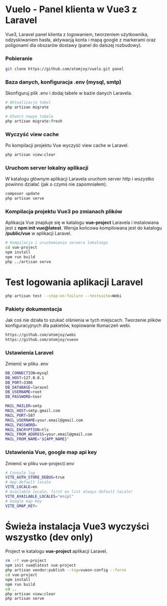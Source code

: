 # Vuelo - Panel klienta w Vue3 z Laravel

Vue3, Laravel panel klienta z logowaniem, tworzeniem użytkownika, odzyskiwaniem hasła, aktywacją konta i mapą google z markerami oraz poligonami dla obszarów dostawy (panel do dalszej rozbudowy).

### Pobieranie

```sh
git clone https://github.com/atomjoy/vuelo.git panel
```

### Baza danych, konfiguracja .env (mysql, smtp)

Skonfiguruj plik .env i dodaj tabele w bazie danych Laravela.

```sh
# Aktualizacja tabel
php artisan migrate

# Utwórz nowye tabele
php artisan migrate:fresh
```

### Wyczyść view cache

Po kompilacji projektu Vue wyczyść view cache w Laravel.

```sh
php artisan view:clear
```

### Uruchom server lokalny aplikacji

W katalogu głównym aplikacji Laravela uruchom server http i wszystko powinno działać (jak o czymś nie zapomniałem).

```sh
composer update
php artisan serve
```

### Kompilacja projektu Vue3 po zmianach plików

Aplikacja Vue znajduje się w katalogu **vue-project** Laravela i instalowana jest z **npm init vue@latest**. Wersja końcowa kompilowana jest do katalogu **/public/vue** w aplikacji Laravel.

```sh
# Kompilacja i uruchomienie serwera lokalnego
cd vue-project
npm install
npm run build
php ../artisan serve
```

# Test logowania aplikacji Laravel

```sh
php artisan test --stop-on-failure --testsuite=Webi
```

### Pakiety dokumentacja

Jak coś nie działa to szukać olśnienia w tych miejscach. Tworzenie plików konfiguracyjnych dla pakietów, kopiowanie tłumaczeń webi.

```sh
https://github.com/atomjoy/webi
https://github.com/atomjoy/vueon
```

### Ustawienia Laravel

Zmienić w pliku .env

```sh
DB_CONNECTION=mysql
DB_HOST=127.0.0.1
DB_PORT=3306
DB_DATABASE=laravel
DB_USERNAME=root
DB_PASSWORD=toor

MAIL_MAILER=smtp
MAIL_HOST=smtp.gmail.com
MAIL_PORT=587
MAIL_USERNAME=your.email@gmail.com
MAIL_PASSWORD=
MAIL_ENCRYPTION=tls
MAIL_FROM_ADDRESS=your.email@gmail.com
MAIL_FROM_NAME="${APP_NAME}"
```

### Ustawienia Vue, google map api key

Zmienić w pliku vue-project/.env

```sh
# Console log
VITE_AUTH_STORE_DEBUG=true
# App default locale
VITE_LOCALE=en
# Available locale, first on list always default locale!
VITE_AVAILABLE_LOCALES="en|pl"
# Google map key
VITE_GMAP_KEY=
```

# Świeża instalacja Vue3 wyczyści wszystko (dev only)

Project w katalogu **vue-project** aplikacji Laravel.

```sh
rm -rf vue-project
npm init vue@latest vue-project
php artisan vendor:publish --tag=vueon-config --force
cd vue-project
npm install
npm run build
cd ..
php artisan view:clear
php artisan serve
```
